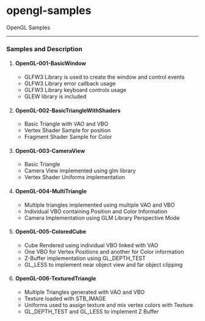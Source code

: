 # opengl-samples
OpenGL Samples
<hr>
<h3>Samples and Description</h3>
<ol>
    <li>
      <h4>OpenGL-001-BasicWindow</h4>
      <ul>
        <li>GLFW3 Library is used to create the window and control events</li>
        <li>GLFW3 Library error callback usage</li>
        <li>GLFW3 Library keyboard controls usage</li>
        <li>GLEW library is included</li>
      </ul>
    </li>
    <li>
        <h4>OpenGL-002-BasicTriangleWithShaders</h4>
        <ul>
            <li>Basic Triangle with VAO and VBO</li>
            <li>Vertex Shader Sample for position</li>
            <li>Fragment Shader Sample for Color</li>
        </ul>
    </li>
    <li>
        <h4>OpenGL-003-CameraView</h4>
        <ul>
            <li>Basic Triangle</li>
            <li>Camera View implemented using glm library</li>
            <li>Vertex Shader Uniforms implementation</li>
        </ul>
    </li>
    <li>
        <h4>OpenGL-004-MultiTriangle</li>
        <ul>
            <li>Multiple triangles implemented using multiple VAO and VBO</li>
            <li>Individual VBO containing Position and Color Information</li>
            <li>Camera Implementation using GLM Library Perspective Mode</li>
        </ul>
    </li>
    <li>
        <h4>OpenGL-005-ColoredCube</li>
        <ul>
            <li>Cube Rendered using individual VBO linked with VAO</li>
            <li>One VBO for Vertex Positions and another for Color information</li>
            <li>Z-Buffer implementation using GL_DEPTH_TEST</li>
            <li>GL_LESS to implement near object view and far object clipping</li>
        </ul>
    </li>
    <li>
        <h4>OpenGL-006-TexturedTriangle</h4>
        <ul>
            <li>Multiple Triangles generated with VAO and VBO</li>
            <li>Texture loaded with STB_IMAGE</li>
            <li>Uniforms used to assign texture and mix vertex colors with Texture</li>
            <li>GL_DEPTH_TEST and GL_LESS to implement Z Buffer</li>
        </ul>
    </li>
</ol>
